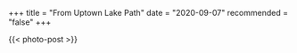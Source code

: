 +++
title = "From Uptown Lake Path"
date = "2020-09-07"
recommended = "false"
+++

{{< photo-post >}}
